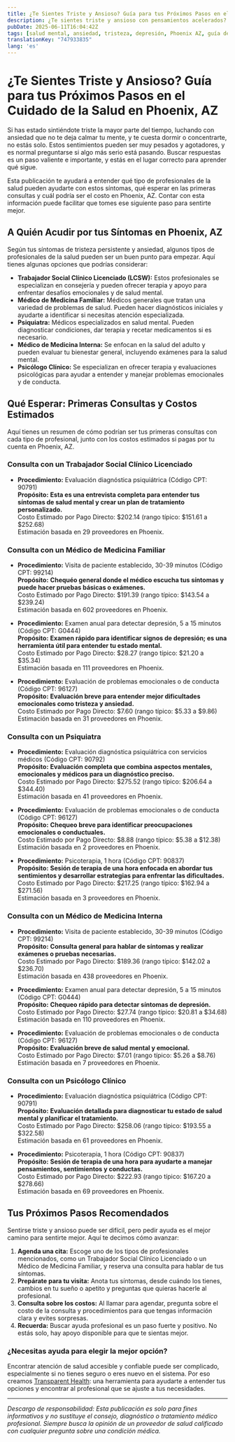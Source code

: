 ```yaml
---
title: ¿Te Sientes Triste y Ansioso? Guía para tus Próximos Pasos en el Cuidado de la Salud en Phoenix, AZ  
description: ¿Te sientes triste y ansioso con pensamientos acelerados? Aprende a quién acudir, cuánto podría costar y cómo obtener ayuda en Phoenix, AZ.  
pubDate: 2025-06-11T16:04:42Z
tags: [salud mental, ansiedad, tristeza, depresión, Phoenix AZ, guía de salud, terapia, evaluación psiquiátrica]
translationKey: "747933835"
lang: 'es'
---
```


# ¿Te Sientes Triste y Ansioso? Guía para tus Próximos Pasos en el Cuidado de la Salud en Phoenix, AZ

Si has estado sintiéndote triste la mayor parte del tiempo, luchando con ansiedad que no te deja calmar tu mente, y te cuesta dormir o concentrarte, no estás solo. Estos sentimientos pueden ser muy pesados y agotadores, y es normal preguntarse si algo más serio está pasando. Buscar respuestas es un paso valiente e importante, y estás en el lugar correcto para aprender qué sigue.

Esta publicación te ayudará a entender qué tipo de profesionales de la salud pueden ayudarte con estos síntomas, qué esperar en las primeras consultas y cuál podría ser el costo en Phoenix, AZ. Contar con esta información puede facilitar que tomes ese siguiente paso para sentirte mejor.

## A Quién Acudir por tus Síntomas en Phoenix, AZ

Según tus síntomas de tristeza persistente y ansiedad, algunos tipos de profesionales de la salud pueden ser un buen punto para empezar. Aquí tienes algunas opciones que podrías considerar:

- **Trabajador Social Clínico Licenciado (LCSW):** Estos profesionales se especializan en consejería y pueden ofrecer terapia y apoyo para enfrentar desafíos emocionales y de salud mental.
- **Médico de Medicina Familiar:** Médicos generales que tratan una variedad de problemas de salud. Pueden hacer diagnósticos iniciales y ayudarte a identificar si necesitas atención especializada.
- **Psiquiatra:** Médicos especializados en salud mental. Pueden diagnosticar condiciones, dar terapia y recetar medicamentos si es necesario.
- **Médico de Medicina Interna:** Se enfocan en la salud del adulto y pueden evaluar tu bienestar general, incluyendo exámenes para la salud mental.
- **Psicólogo Clínico:** Se especializan en ofrecer terapia y evaluaciones psicológicas para ayudar a entender y manejar problemas emocionales y de conducta.

## Qué Esperar: Primeras Consultas y Costos Estimados

Aquí tienes un resumen de cómo podrían ser tus primeras consultas con cada tipo de profesional, junto con los costos estimados si pagas por tu cuenta en Phoenix, AZ.

### Consulta con un Trabajador Social Clínico Licenciado

- **Procedimiento:** Evaluación diagnóstica psiquiátrica (Código CPT: 90791)  
  **Propósito:** **Esta es una entrevista completa para entender tus síntomas de salud mental y crear un plan de tratamiento personalizado.**  
  Costo Estimado por Pago Directo: $202.14 (rango típico: $151.61 a $252.68)  
  Estimación basada en 29 proveedores en Phoenix.

### Consulta con un Médico de Medicina Familiar

- **Procedimiento:** Visita de paciente establecido, 30-39 minutos (Código CPT: 99214)  
  **Propósito:** **Chequéo general donde el médico escucha tus síntomas y puede hacer pruebas básicas o exámenes.**  
  Costo Estimado por Pago Directo: $191.39 (rango típico: $143.54 a $239.24)  
  Estimación basada en 602 proveedores en Phoenix.

- **Procedimiento:** Examen anual para detectar depresión, 5 a 15 minutos (Código CPT: G0444)  
  **Propósito:** **Examen rápido para identificar signos de depresión; es una herramienta útil para entender tu estado mental.**  
  Costo Estimado por Pago Directo: $28.27 (rango típico: $21.20 a $35.34)  
  Estimación basada en 111 proveedores en Phoenix.

- **Procedimiento:** Evaluación de problemas emocionales o de conducta (Código CPT: 96127)  
  **Propósito:** **Evaluación breve para entender mejor dificultades emocionales como tristeza y ansiedad.**  
  Costo Estimado por Pago Directo: $7.60 (rango típico: $5.33 a $9.86)  
  Estimación basada en 31 proveedores en Phoenix.

### Consulta con un Psiquiatra

- **Procedimiento:** Evaluación diagnóstica psiquiátrica con servicios médicos (Código CPT: 90792)  
  **Propósito:** **Evaluación completa que combina aspectos mentales, emocionales y médicos para un diagnóstico preciso.**  
  Costo Estimado por Pago Directo: $275.52 (rango típico: $206.64 a $344.40)  
  Estimación basada en 41 proveedores en Phoenix.

- **Procedimiento:** Evaluación de problemas emocionales o de conducta (Código CPT: 96127)  
  **Propósito:** **Chequeo breve para identificar preocupaciones emocionales o conductuales.**  
  Costo Estimado por Pago Directo: $8.88 (rango típico: $5.38 a $12.38)  
  Estimación basada en 2 proveedores en Phoenix.

- **Procedimiento:** Psicoterapia, 1 hora (Código CPT: 90837)  
  **Propósito:** **Sesión de terapia de una hora enfocada en abordar tus sentimientos y desarrollar estrategias para enfrentar las dificultades.**  
  Costo Estimado por Pago Directo: $217.25 (rango típico: $162.94 a $271.56)  
  Estimación basada en 3 proveedores en Phoenix.

### Consulta con un Médico de Medicina Interna

- **Procedimiento:** Visita de paciente establecido, 30-39 minutos (Código CPT: 99214)  
  **Propósito:** **Consulta general para hablar de síntomas y realizar exámenes o pruebas necesarias.**  
  Costo Estimado por Pago Directo: $189.36 (rango típico: $142.02 a $236.70)  
  Estimación basada en 438 proveedores en Phoenix.

- **Procedimiento:** Examen anual para detectar depresión, 5 a 15 minutos (Código CPT: G0444)  
  **Propósito:** **Chequeo rápido para detectar síntomas de depresión.**  
  Costo Estimado por Pago Directo: $27.74 (rango típico: $20.81 a $34.68)  
  Estimación basada en 110 proveedores en Phoenix.

- **Procedimiento:** Evaluación de problemas emocionales o de conducta (Código CPT: 96127)  
  **Propósito:** **Evaluación breve de salud mental y emocional.**  
  Costo Estimado por Pago Directo: $7.01 (rango típico: $5.26 a $8.76)  
  Estimación basada en 7 proveedores en Phoenix.

### Consulta con un Psicólogo Clínico

- **Procedimiento:** Evaluación diagnóstica psiquiátrica (Código CPT: 90791)  
  **Propósito:** **Evaluación detallada para diagnosticar tu estado de salud mental y planificar el tratamiento.**  
  Costo Estimado por Pago Directo: $258.06 (rango típico: $193.55 a $322.58)  
  Estimación basada en 61 proveedores en Phoenix.

- **Procedimiento:** Psicoterapia, 1 hora (Código CPT: 90837)  
  **Propósito:** **Sesión de terapia de una hora para ayudarte a manejar pensamientos, sentimientos y conductas.**  
  Costo Estimado por Pago Directo: $222.93 (rango típico: $167.20 a $278.66)  
  Estimación basada en 69 proveedores en Phoenix.

## Tus Próximos Pasos Recomendados

Sentirse triste y ansioso puede ser difícil, pero pedir ayuda es el mejor camino para sentirte mejor. Aquí te decimos cómo avanzar:

1. **Agenda una cita:** Escoge uno de los tipos de profesionales mencionados, como un Trabajador Social Clínico Licenciado o un Médico de Medicina Familiar, y reserva una consulta para hablar de tus síntomas.
2. **Prepárate para tu visita:** Anota tus síntomas, desde cuándo los tienes, cambios en tu sueño o apetito y preguntas que quieras hacerle al profesional.
3. **Consulta sobre los costos:** Al llamar para agendar, pregunta sobre el costo de la consulta y procedimientos para que tengas información clara y evites sorpresas.
4. **Recuerda:** Buscar ayuda profesional es un paso fuerte y positivo. No estás solo, hay apoyo disponible para que te sientas mejor.

### ¿Necesitas ayuda para elegir la mejor opción?

Encontrar atención de salud accesible y confiable puede ser complicado, especialmente si no tienes seguro o eres nuevo en el sistema. Por eso creamos [Transparent Health](https://transparenthealth.ai): una herramienta para ayudarte a entender tus opciones y encontrar al profesional que se ajuste a tus necesidades.

---

*Descargo de responsabilidad: Esta publicación es solo para fines informativos y no sustituye el consejo, diagnóstico o tratamiento médico profesional. Siempre busca la opinión de un proveedor de salud calificado con cualquier pregunta sobre una condición médica.*